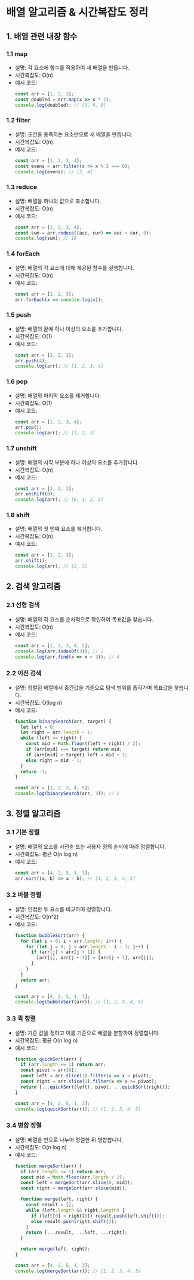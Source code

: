 # 배열 알고리즘 & 시간복잡도 정리

## 1. 배열 관련 내장 함수

### 1.1 map
- 설명: 각 요소에 함수를 적용하여 새 배열을 만듭니다.
- 시간복잡도: O(n)
- 예시 코드:
  ```javascript
  const arr = [1, 2, 3];
  const doubled = arr.map(x => x * 2);
  console.log(doubled); // [2, 4, 6]
  ```

### 1.2 filter
- 설명: 조건을 충족하는 요소만으로 새 배열을 만듭니다.
- 시간복잡도: O(n)
- 예시 코드:
  ```javascript
  const arr = [1, 2, 3, 4];
  const evens = arr.filter(x => x % 2 === 0);
  console.log(evens); // [2, 4]
  ```

### 1.3 reduce
- 설명: 배열을 하나의 값으로 축소합니다.
- 시간복잡도: O(n)
- 예시 코드:
  ```javascript
  const arr = [1, 2, 3, 4];
  const sum = arr.reduce((acc, cur) => acc + cur, 0);
  console.log(sum); // 10
  ```

### 1.4 forEach
- 설명: 배열의 각 요소에 대해 제공된 함수를 실행합니다.
- 시간복잡도: O(n)
- 예시 코드:
  ```javascript
  const arr = [1, 2, 3];
  arr.forEach(x => console.log(x));
  ```

### 1.5 push
- 설명: 배열의 끝에 하나 이상의 요소를 추가합니다.
- 시간복잡도: O(1)
- 예시 코드:
  ```javascript
  const arr = [1, 2, 3];
  arr.push(4);
  console.log(arr); // [1, 2, 3, 4]
  ```

### 1.6 pop
- 설명: 배열의 마지막 요소를 제거합니다.
- 시간복잡도: O(1)
- 예시 코드:
  ```javascript
  const arr = [1, 2, 3, 4];
  arr.pop();
  console.log(arr); // [1, 2, 3]
  ```

### 1.7  unshift
- 설명: 배열의 시작 부분에 하나 이상의 요소를 추가합니다.
- 시간복잡도: O(n)
- 예시 코드:
  ```javascript
  const arr = [1, 2, 3];
  arr.unshift(0);
  console.log(arr); // [0, 1, 2, 3]
  ```

### 1.8 shift
- 설명: 배열의 첫 번째 요소를 제거합니다.
- 시간복잡도: O(n)
- 예시 코드:
  ```javascript
  const arr = [1, 2, 3];
  arr.shift();
  console.log(arr); // [2, 3]
  ```

## 2. 검색 알고리즘

### 2.1 선형 검색
- 설명: 배열의 각 요소를 순차적으로 확인하여 목표값을 찾습니다.
- 시간복잡도: O(n)
- 예시 코드:
  ```javascript
  const arr = [1, 2, 3, 4, 5];
  console.log(arr.indexOf(3)); // 2
  console.log(arr.find(x => x > 3)); // 4
  ```

### 2.2 이진 검색
- 설명: 정렬된 배열에서 중간값을 기준으로 탐색 범위를 좁혀가며 목표값을 찾습니다.
- 시간복잡도: O(log n)
- 예시 코드:
  ```javascript
  function binarySearch(arr, target) {
    let left = 0;
    let right = arr.length - 1;
    while (left <= right) {
      const mid = Math.floor((left + right) / 2);
      if (arr[mid] === target) return mid;
      if (arr[mid] < target) left = mid + 1;
      else right = mid - 1;
    }
    return -1;
  }

  const arr = [1, 2, 3, 4, 5];
  console.log(binarySearch(arr, 3)); // 2
  ```

## 3. 정렬 알고리즘

### 3.1 기본 정렬
- 설명: 배열의 요소를 사전순 또는 사용자 정의 순서에 따라 정렬합니다.
- 시간복잡도: 평균 O(n log n)
- 예시 코드:
  ```javascript
  const arr = [4, 2, 5, 1, 3];
  arr.sort((a, b) => a - b); // [1, 2, 3, 4, 5]
  ```

### 3.2 버블 정렬
- 설명: 인접한 두 요소를 비교하여 정렬합니다.
- 시간복잡도: O(n^2)
- 예시 코드:
  ```javascript
  function bubbleSort(arr) {
    for (let i = 0; i < arr.length; i++) {
      for (let j = 0; j < arr.length - i - 1; j++) {
        if (arr[j] > arr[j + 1]) {
          [arr[j], arr[j + 1]] = [arr[j + 1], arr[j]];
        }
      }
    }
    return arr;
  }

  const arr = [4, 2, 5, 1, 3];
  console.log(bubbleSort(arr)); // [1, 2, 3, 4, 5]
  ```

### 3.3 퀵 정렬
- 설명: 기준 값을 정하고 이를 기준으로 배열을 분할하여 정렬합니다.
- 시간복잡도: 평균 O(n log n)
- 예시 코드:
  ```javascript
  function quickSort(arr) {
    if (arr.length <= 1) return arr;
    const pivot = arr[0];
    const left = arr.slice(1).filter(x => x < pivot);
    const right = arr.slice(1).filter(x => x >= pivot);
    return [...quickSort(left), pivot, ...quickSort(right)];
  }

  const arr = [4, 2, 5, 1, 3];
  console.log(quickSort(arr)); // [1, 2, 3, 4, 5]
  ```

### 3.4 병합 정렬
- 설명: 배열을 반으로 나누어 정렬한 뒤 병합합니다.
- 시간복잡도: O(n log n)
- 예시 코드:
  ```javascript
  function mergeSort(arr) {
    if (arr.length <= 1) return arr;
    const mid = Math.floor(arr.length / 2);
    const left = mergeSort(arr.slice(0, mid));
    const right = mergeSort(arr.slice(mid));

    function merge(left, right) {
      const result = [];
      while (left.length && right.length) {
        if (left[0] < right[0]) result.push(left.shift());
        else result.push(right.shift());
      }
      return [...result, ...left, ...right];
    }

    return merge(left, right);
  }

  const arr = [4, 2, 5, 1, 3];
  console.log(mergeSort(arr)); // [1, 2, 3, 4, 5]
  ```